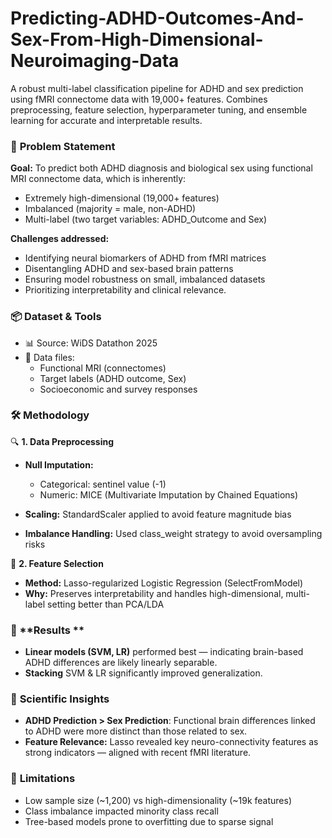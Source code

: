 # Predicting-ADHD-Outcomes-And-Sex-From-High-Dimensional-Neuroimaging-Data
A robust multi-label classification pipeline for ADHD and sex prediction using fMRI connectome data with 19,000+ features. Combines preprocessing, feature selection, hyperparameter tuning, and ensemble learning for accurate and interpretable results.

### 🧠 **Problem Statement**
**Goal:** To predict both ADHD diagnosis and biological sex using functional MRI connectome data, which is inherently:
- Extremely high-dimensional (19,000+ features)
- Imbalanced (majority = male, non-ADHD)
- Multi-label (two target variables: ADHD_Outcome and Sex)

**Challenges addressed:**
- Identifying neural biomarkers of ADHD from fMRI matrices
- Disentangling ADHD and sex-based brain patterns
- Ensuring model robustness on small, imbalanced datasets
- Prioritizing interpretability and clinical relevance.

### 📦 **Dataset & Tools**
- 📊 Source: WiDS Datathon 2025
- 💽 Data files:
    - Functional MRI (connectomes)
    - Target labels (ADHD outcome, Sex)
    - Socioeconomic and survey responses

### 🛠️ **Methodology**
🔍 **1. Data Preprocessing**
- **Null Imputation:**
  
     - Categorical: sentinel value (-1)
     - Numeric: MICE (Multivariate Imputation by Chained Equations)  
     
- **Scaling:** StandardScaler applied to avoid feature magnitude bias
- **Imbalance Handling:** Used class_weight strategy to avoid oversampling risks

🔎 **2. Feature Selection**
- **Method:** Lasso-regularized Logistic Regression (SelectFromModel)
- **Why:** Preserves interpretability and handles high-dimensional, multi-label setting better than PCA/LDA

### 🧠 **Results **
- **Linear models (SVM, LR)** performed best — indicating brain-based ADHD differences are likely linearly separable.
- **Stacking** SVM & LR significantly improved generalization.

### 🧩 **Scientific Insights**
- **ADHD Prediction > Sex Prediction**: Functional brain differences linked to ADHD were more distinct than those related to sex.
- **Feature Relevance:** Lasso revealed key neuro-connectivity features as strong indicators — aligned with recent fMRI literature.

### 🚧 **Limitations**
- Low sample size (~1,200) vs high-dimensionality (~19k features)
- Class imbalance impacted minority class recall
- Tree-based models prone to overfitting due to sparse signal
